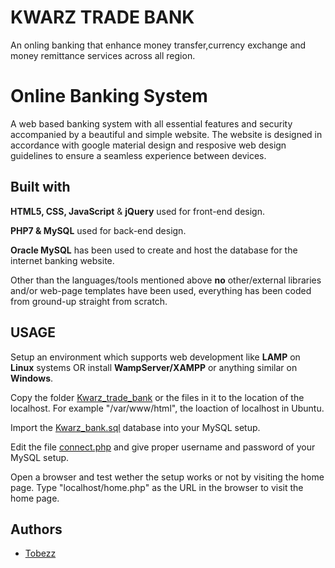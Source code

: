 # KWARZ TRADE BANK
An onling banking that enhance money transfer,currency exchange and money remittance services across all region.

# Online Banking System
A web based banking system with all essential features and security accompanied by a beautiful and simple website. The website is designed in accordance with google material design and resposive web design guidelines to ensure a seamless experience between devices.


## Built with
<b>HTML5, CSS, JavaScript</b> & <b>jQuery</b> used for front-end design.


<b>PHP7 & MySQL</b> used for back-end design.


<b>Oracle MySQL</b> has been used to create and host the database for the
internet banking website.


Other than the languages/tools mentioned above <b>no</b> other/external
libraries and/or web-page templates have been used, everything has been
coded from ground-up straight from scratch.


## USAGE
Setup an environment which supports web development like <b>LAMP</b> on <b>Linux</b> systems OR install <b>WampServer/XAMPP</b> or anything similar on <b>Windows</b>.


Copy the folder [Kwarz_trade_bank](https://github.com/Tobezz/Kwarztrade_bank) or the files in it to the location of the localhost. For example "/var/www/html", the loaction of localhost in Ubuntu.

Import the [Kwarz_bank.sql](https://github.com/Tobezz/Kwarztrade_bank/blob/main/Kwarz_bank.sql) database into your MySQL setup.

Edit the file [connect.php](https://github.com/Tobezz/Kwarztrade_bank/blob/main/connect.php) and give proper username and password of your MySQL setup.

Open a browser and test wether the setup works or not by visiting the home page. Type "localhost/home.php" as the URL in the browser to visit the home page.



## Authors
* [Tobezz](https://github.com/Tobezz/)
